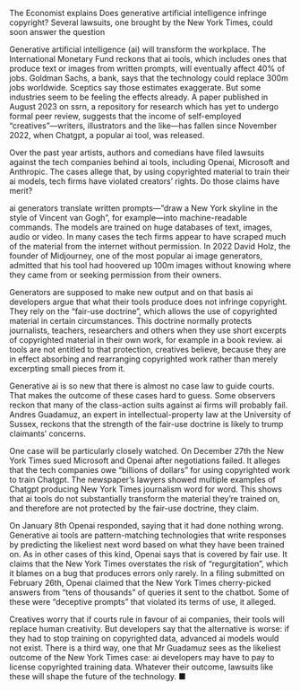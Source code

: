 The Economist explains
Does generative artificial intelligence infringe copyright?
Several lawsuits, one brought by the New York Times, could soon answer the question

Generative artificial intelligence (ai) will transform the workplace. The International Monetary Fund reckons that ai tools, which includes ones that produce text or images from written prompts, will eventually affect 40% of jobs. Goldman Sachs, a bank, says that the technology could replace 300m jobs worldwide. Sceptics say those estimates exaggerate. But some industries seem to be feeling the effects already. A paper published in August 2023 on ssrn, a repository for research which has yet to undergo formal peer review, suggests that the income of self-employed “creatives”—writers, illustrators and the like—has fallen since November 2022, when Chatgpt, a popular ai tool, was released.

Over the past year artists, authors and comedians have filed lawsuits against the tech companies behind ai tools, including Openai, Microsoft and Anthropic. The cases allege that, by using copyrighted material to train their ai models, tech firms have violated creators’ rights. Do those claims have merit?

ai generators translate written prompts—”draw a New York skyline in the style of Vincent van Gogh”, for example—into machine-readable commands. The models are trained on huge databases of text, images, audio or video. In many cases the tech firms appear to have scraped much of the material from the internet without permission. In 2022 David Holz, the founder of Midjourney, one of the most popular ai image generators, admitted that his tool had hoovered up 100m images without knowing where they came from or seeking permission from their owners.

Generators are supposed to make new output and on that basis ai developers argue that what their tools produce does not infringe copyright. They rely on the “fair-use doctrine”, which allows the use of copyrighted material in certain circumstances. This doctrine normally protects journalists, teachers, researchers and others when they use short excerpts of copyrighted material in their own work, for example in a book review. ai tools are not entitled to that protection, creatives believe, because they are in effect absorbing and rearranging copyrighted work rather than merely excerpting small pieces from it.

Generative ai is so new that there is almost no case law to guide courts. That makes the outcome of these cases hard to guess. Some observers reckon that many of the class-action suits against ai firms will probably fail. Andres Guadamuz, an expert in intellectual-property law at the University of Sussex, reckons that the strength of the fair-use doctrine is likely to trump claimants’ concerns.

One case will be particularly closely watched. On December 27th the New York Times sued Microsoft and Openai after negotiations failed. It alleges that the tech companies owe “billions of dollars” for using copyrighted work to train Chatgpt. The newspaper’s lawyers showed multiple examples of Chatgpt producing New York Times journalism word for word. This shows that ai tools do not substantially transform the material they’re trained on, and therefore are not protected by the fair-use doctrine, they claim.

On January 8th Openai responded, saying that it had done nothing wrong. Generative ai tools are pattern-matching technologies that write responses by predicting the likeliest next word based on what they have been trained on. As in other cases of this kind, Openai says that is covered by fair use. It claims that the New York Times overstates the risk of “regurgitation”, which it blames on a bug that produces errors only rarely. In a filing submitted on February 26th, Openai claimed that the New York Times cherry-picked answers from “tens of thousands” of queries it sent to the chatbot. Some of these were “deceptive prompts” that violated its terms of use, it alleged.

Creatives worry that if courts rule in favour of ai companies, their tools will replace human creativity. But developers say that the alternative is worse: if they had to stop training on copyrighted data, advanced ai models would not exist. There is a third way, one that Mr Guadamuz sees as the likeliest outcome of the New York Times case: ai developers may have to pay to license copyrighted training data. Whatever their outcome, lawsuits like these will shape the future of the technology. ■